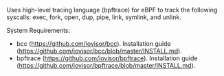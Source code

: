 Uses high-level tracing language (bpftrace) for eBPF to track the following syscalls: exec, fork, open, dup, pipe, link, symlink, and unlink.

System Requirements:
 - bcc (https://github.com/iovisor/bcc). Installation guide (https://github.com/iovisor/bcc/blob/master/INSTALL.md).
 - bpftrace (https://github.com/iovisor/bpftrace). Installation guide (https://github.com/iovisor/bpftrace/blob/master/INSTALL.md). 
